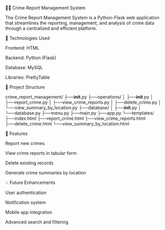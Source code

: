 🕵‍♀ Crime Report Management System

The Crime Report Management System is a Python-Flask web application that streamlines the reporting, management, and analysis of crime data through a centralized and efficient platform.

🔧 Technologies Used

Frontend: HTML

Backend: Python (Flask)

Database: MySQL

Libraries: PrettyTable


📁 Project Structure

  crime_report_management/
 ├──__init__.py
 ├──operations/
 │ ├──__init__.py
 │ ├──report_crime.py
 │ ├──view_crime_reports.py
 │ ├──delete_crime.py
 │ └──view_summary_by_location.py
 ├──database/
 │ ├──__init__.py
 │ └──database.py
 ├──menu.py
 ├──main.py
 ├──app.py
 └──templates/
   ├──index.html
   ├──report_crime.html
   ├──view_crime_reports.html
   ├──delete_crime.html
   └──view_summary_by_location.html
 
🚀 Features

Report new crimes

View crime reports in tabular form

Delete existing records

Generate crime summaries by location


💡 Future Enhancements

User authentication

Notification system

Mobile app integration

Advanced search and filtering
